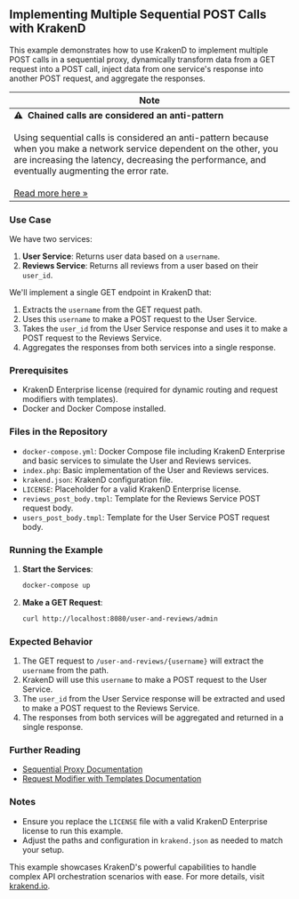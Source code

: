 ## Implementing Multiple Sequential POST Calls with KrakenD

This example demonstrates how to use KrakenD to implement multiple POST calls in a sequential proxy, dynamically transform data from a GET request into a POST call, inject data from one service's response into another POST request, and aggregate the responses.


| Note                                                                                                                                                                                                                                                                                                                                                                                                                          |
|-------------------------------------------------------------------------------------------------------------------------------------------------------------------------------------------------------------------------------------------------------------------------------------------------------------------------------------------------------------------------------------------------------------------------------|
| **⚠️&nbsp; Chained calls are considered an anti-pattern**<br><br>Using sequential calls is considered an anti-pattern because when you make a network service dependent on the other, you are increasing the latency, decreasing the performance, and eventually augmenting the error rate. <br/><br/>[Read more here &raquo;](https://www.krakend.io/docs/endpoints/sequential-proxy/#do-you-really-need-a-sequential-proxy) |

### Use Case

We have two services:

1. **User Service**: Returns user data based on a `username`.
2. **Reviews Service**: Returns all reviews from a user based on their `user_id`.

We'll implement a single GET endpoint in KrakenD that:

1. Extracts the `username` from the GET request path.
2. Uses this `username` to make a POST request to the User Service.
3. Takes the `user_id` from the User Service response and uses it to make a POST request to the Reviews Service.
4. Aggregates the responses from both services into a single response.

### Prerequisites

- KrakenD Enterprise license (required for dynamic routing and request modifiers with templates).
- Docker and Docker Compose installed.

### Files in the Repository

- `docker-compose.yml`: Docker Compose file including KrakenD Enterprise and basic services to simulate the User and Reviews services.
- `index.php`: Basic implementation of the User and Reviews services.
- `krakend.json`: KrakenD configuration file.
- `LICENSE`: Placeholder for a valid KrakenD Enterprise license.
- `reviews_post_body.tmpl`: Template for the Reviews Service POST request body.
- `users_post_body.tmpl`: Template for the User Service POST request body.

### Running the Example

1. **Start the Services**:

    ```bash
    docker-compose up
    ```

2. **Make a GET Request**:

    ```bash
    curl http://localhost:8080/user-and-reviews/admin
    ```


### Expected Behavior

1. The GET request to `/user-and-reviews/{username}` will extract the `username` from the path.
2. KrakenD will use this `username` to make a POST request to the User Service.
3. The `user_id` from the User Service response will be extracted and used to make a POST request to the Reviews Service.
4. The responses from both services will be aggregated and returned in a single response.

### Further Reading

- [Sequential Proxy Documentation](https://www.krakend.io/docs/enterprise/endpoints/sequential-proxy/)
- [Request Modifier with Templates Documentation](https://www.krakend.io/docs/enterprise/backends/body-generator/)

### Notes

- Ensure you replace the `LICENSE` file with a valid KrakenD Enterprise license to run this example.
- Adjust the paths and configuration in `krakend.json` as needed to match your setup.

This example showcases KrakenD's powerful capabilities to handle complex API orchestration scenarios with ease. For more details, visit [krakend.io](https://www.krakend.io/).
